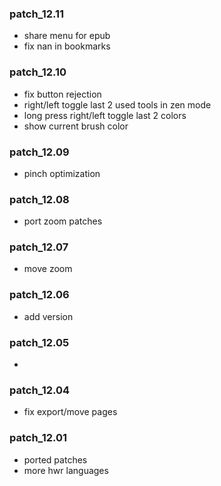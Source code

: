 ### patch_12.11
- share menu for epub
- fix nan in bookmarks
### patch_12.10
- fix button rejection
- right/left toggle last 2 used tools in zen mode
- long press right/left toggle last 2 colors
- show current brush color

### patch_12.09
- pinch optimization 
### patch_12.08
- port zoom patches
### patch_12.07
- move zoom
### patch_12.06
- add version 

### patch_12.05
- 
### patch_12.04
- fix export/move pages

### patch_12.01
- ported patches
- more hwr languages
